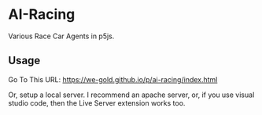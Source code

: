 # AI-Racing
 Various Race Car Agents in p5js.

## Usage

Go To This URL: https://we-gold.github.io/p/ai-racing/index.html

Or, setup a local server. I recommend an apache server, or, if you use visual studio code, then the Live Server extension works too.
